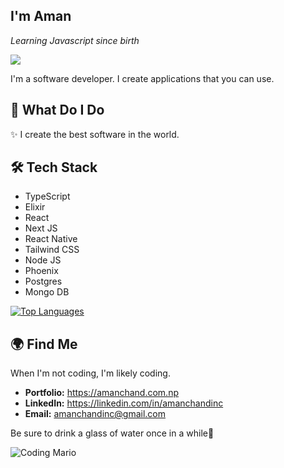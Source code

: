 ## I'm Aman

_Learning Javascript since birth_ 

![](https://komarev.com/ghpvc/?username=Aman-in-Github&style=flat-square&color=6495ED&label=Profile+Views)

I'm a software developer. I create applications that you can use.

## 🚀 What Do I Do

✨ I create the best software in the world.

## 🛠️ Tech Stack

- TypeScript
- Elixir
- React
- Next JS
- React Native
- Tailwind CSS
- Node JS
- Phoenix
- Postgres
- Mongo DB

<a href="https://github.com/Aman-in-GitHub" align="left"><img src="https://github-readme-stats.vercel.app/api/top-langs/?username=Aman-in-GitHub&langs_count=5&title_color=3382ed&text_color=ffffff&icon_color=3382ed&bg_color=161b22&hide_border=true&locale=en&custom_title=Top%20%Languages" alt="Top Languages" /></a>

## 🌍 Find Me

When I'm not coding, I'm likely coding. 

- **Portfolio:** https://amanchand.com.np
- **LinkedIn:** https://linkedin.com/in/amanchandinc
- **Email:** amanchandinc@gmail.com

Be sure to drink a glass of water once in a while💙

![Coding Mario](https://user-images.githubusercontent.com/74038190/225813708-98b745f2-7d22-48cf-9150-083f1b00d6c9.gif)
